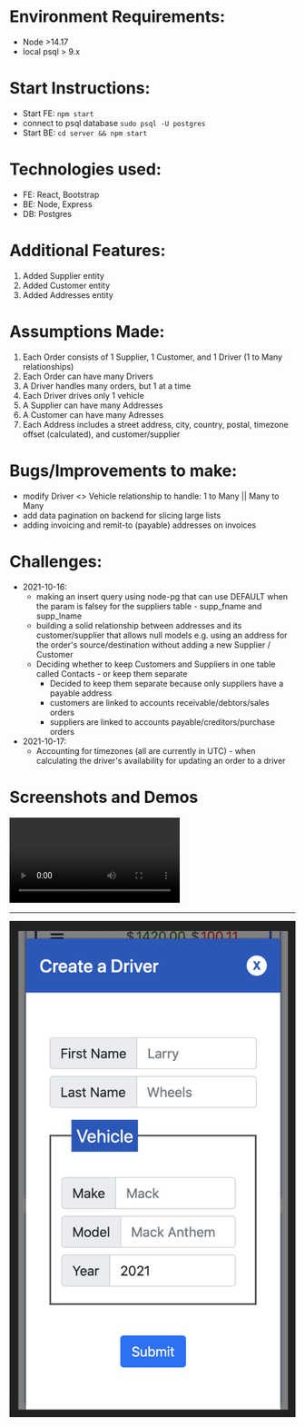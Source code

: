 # Environment Requirements:
  - Node >14.17
  - local psql > 9.x

# Start Instructions:
  - Start FE: `npm start`
  - connect to psql database
  `sudo psql -U postgres`
  - Start BE: `cd server && npm start` 


# Technologies used:
  - FE: React, Bootstrap
  - BE: Node, Express
  - DB: Postgres
 

# Additional Features:
  1. Added Supplier entity
  2. Added Customer entity
  3. Added Addresses entity


# Assumptions Made:
  1. Each Order consists of 1 Supplier, 1 Customer, and 1 Driver (1 to Many relationships)
  2. Each Order can have many Drivers
  3. A Driver handles many orders, but 1 at a time
  4. Each Driver drives only 1 vehicle
  5. A Supplier can have many Addresses
  6. A Customer can have many Adresses
  7. Each Address includes a street address, city, country, postal, timezone offset (calculated), and customer/supplier

# Bugs/Improvements to make:
  - modify Driver <> Vehicle relationship to handle: 1 to Many || Many to Many
  - add data pagination on backend for slicing large lists
  - adding invoicing and remit-to (payable) addresses on invoices

# Challenges:
  - 2021-10-16:
    - making an insert query using node-pg that can use DEFAULT when the param is falsey for the suppliers table - supp_fname and supp_lname
    - building a solid relationship  between addresses and its customer/supplier that allows null models e.g. using an address for the order's source/destination without adding a new Supplier / Customer
    - Deciding whether to keep Customers and Suppliers in one table called Contacts - or keep them separate
      - Decided to keep them separate because only suppliers have a payable address
      - customers are linked to accounts receivable/debtors/sales orders
      - suppliers are linked to accounts payable/creditors/purchase orders 
  - 2021-10-17:
    - Accounting for timezones (all are currently in UTC) - when calculating the driver's availability for updating an order to a driver

# Screenshots and Demos
  !["Demo on Mobile"](https://github.com/ilaksono/rr-challenge/blob/master/docs/video-demo.mov)

  ----

!["Driver Form - Mobile"](https://github.com/ilaksono/rr-challenge/blob/master/docs/driver-form.png)  
